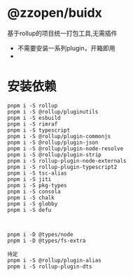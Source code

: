 # @zzopen/buidx
基于rollup的项目统一打包工具,无需插件
- 不需要安装一系列plugin，开箱即用
- 





# 安装依赖
```shell
pnpm i -S rollup
pnpm i -S @rollup/pluginutils
pnpm i -S esbuild
pnpm i -S rimraf
pnpm i -S typescript
pnpm i -S @rollup/plugin-commonjs
pnpm i -S @rollup/plugin-json
pnpm i -S @rollup/plugin-node-resolve
pnpm i -S @rollup/plugin-strip
pnpm i -S rollup-plugin-node-externals
pnpm i -S rollup-plugin-typescript2
pnpm i -S tsc-alias
pnpm i -S jiti
pnpm i -S pkg-types
pnpm i -S consola
pnpm i -S chalk
pnpm i -S globby
pnpm i -S defu



pnpm i -D @types/node
pnpm i -D @types/fs-extra
```
```shell
待定
pnpm i -S @rollup/plugin-alias
pnpm i -S rollup-plugin-dts
```
